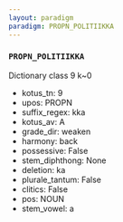 ```yaml
---
layout: paradigm
paradigm: PROPN_POLITIIKKA
---
```

### ` PROPN_POLITIIKKA `

Dictionary class 9 k~0
* kotus_tn: 9
* upos: PROPN
* suffix_regex: kka
* kotus_av: A
* grade_dir: weaken
* harmony: back
* possessive: False
* stem_diphthong: None
* deletion: ka
* plurale_tantum: False
* clitics: False
* pos: NOUN
* stem_vowel: a
